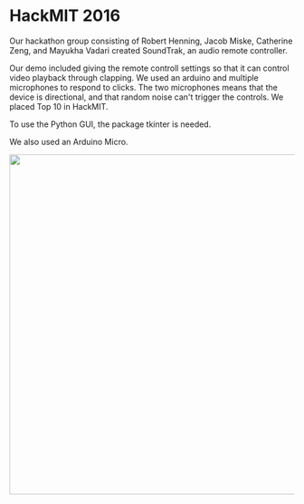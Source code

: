 # HackMIT 2016

Our hackathon group consisting of Robert Henning, Jacob Miske, Catherine Zeng, and Mayukha Vadari created SoundTrak, an audio remote controller.

Our demo included giving the remote controll settings so that it can control video playback through clapping. We used an arduino and multiple microphones to respond to clicks. The two microphones means that the device is directional, and that random noise can't trigger the controls. We placed Top 10 in HackMIT.

To use the Python GUI, the package tkinter is needed.

We also used an Arduino Micro.

<img src="https://cloud.githubusercontent.com/assets/21347461/22278979/8d0a03be-e295-11e6-90d1-3226f84e51c8.jpg" width="600px"/>

